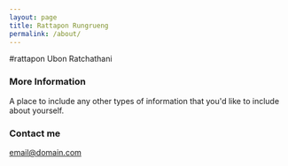 ```yaml
---
layout: page
title: Rattapon Rungrueng
permalink: /about/
---
```


#rattapon
Ubon Ratchathani

### More Information

A place to include any other types of information that you'd like to include about yourself.

### Contact me

[email@domain.com](mailto:email@domain.com)
